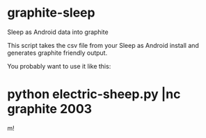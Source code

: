 graphite-sleep
==============

Sleep as Android data into graphite

This script takes the csv file from your Sleep as Android install and generates graphite friendly output. 

You probably want to use it like this:

# python electric-sheep.py |nc graphite 2003


m!
